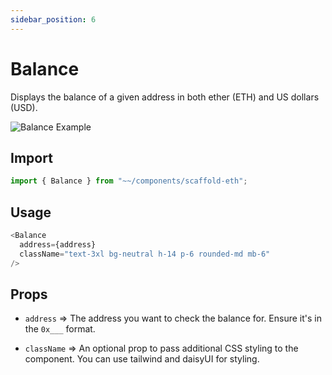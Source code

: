 ```yaml
---
sidebar_position: 6
---
```


# Balance

Displays the balance of a given address in both ether (ETH) and US dollars (USD).

![Balance Example](/img/Balance.png)

## Import

```ts
import { Balance } from "~~/components/scaffold-eth";
```

## Usage

```ts
<Balance
  address={address}
  className="text-3xl bg-neutral h-14 p-6 rounded-md mb-6"
/>
```

## Props

- `address` => The address you want to check the balance for. Ensure it's in the `0x___` format.

- `className` => An optional prop to pass additional CSS styling to the component. You can use tailwind and daisyUI for styling.
